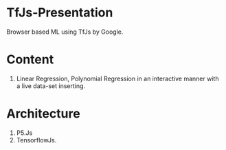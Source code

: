 # TfJs-Presentation
Browser based ML using TfJs by Google.
# Content
1. Linear Regression, Polynomial Regression in an interactive manner with a live data-set inserting.
# Architecture
1. P5.Js
2. TensorflowJs.
